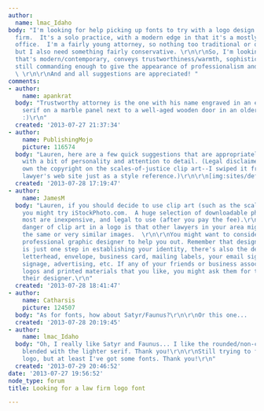 ```yaml
---
author:
  name: lmac_Idaho
body: "I'm looking for help picking up fonts to try with a logo design for my law
  firm.  It's a solo practice, with a modern edge in that it's a mostly paperless
  office.  I'm a fairly young attorney, so nothing too traditional or old-school,
  but I also need something fairly conservative. \r\n\r\nSo, I'm looking for something
  that's modern/contemporary, conveys trustworthiness/warmth, sophistication and is
  still commanding enough to give the appearance of professionalism and knowledge.
  \ \r\n\r\nAnd and all suggestions are appreciated! "
comments:
- author:
    name: apankrat
  body: "Trustworthy attorney is the one with his name engraved in an elegant gold-plated
    serif on a marble panel next to a well-aged wooden door in an older part of town
    :)\r\n"
  created: '2013-07-27 21:37:34'
- author:
    name: PublishingMojo
    picture: 116574
  body: "Lauren, here are a few quick suggestions that are appropriately serious,
    with a bit of personality and attention to detail. (Legal disclaimer: I don't
    own the copyright on the scales-of-justice clip art--I swiped it from  another
    lawyer's web site just as a style reference.)\r\n\r\n[img:sites/default/files/old-images/LAWFIRM_4399.jpg]"
  created: '2013-07-28 17:19:47'
- author:
    name: JamesM
  body: "Lauren, if you should decide to use clip art (such as the scales of justice),
    you might try iStockPhoto.com.  A huge selection of downloadable photos and illustrations,
    most are inexpensive, and legal to use (after you pay the fee).\r\n\r\nBut one
    danger of clip art in a logo is that other lawyers in your area might be using
    the same or very similar images.  \r\n\r\nYou might want to consider getting a
    professional graphic designer to help you out. Remember that designing the logo
    is just one step in establishing your identity, there's also the design of your
    letterhead, envelope, business card, mailing labels, your email signature, website,
    signage, advertising, etc. If any of your friends or business associates have
    logos and printed materials that you like, you might ask them for the name of
    their designer.\r\n"
  created: '2013-07-28 18:41:47'
- author:
    name: Catharsis
    picture: 124507
  body: "As for fonts, how about Satyr/Faunus?\r\n\r\nOr this one...  :o)\r\n\r\nhttp://cdn.myfonts.net/s/aw/720x360/200/0/102415.jpg"
  created: '2013-07-28 20:19:45'
- author:
    name: lmac_Idaho
  body: "Oh, I really like Satyr and Faunus... I like the rounded/non-conventional
    blended with the lighter serif. Thank you!\r\n\r\nStill trying to figure out the
    logo, but at least I've got some fonts. Thank you!\r\n"
  created: '2013-07-29 20:46:52'
date: '2013-07-27 19:56:52'
node_type: forum
title: Looking for a law firm logo font

---
```

